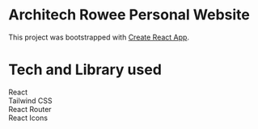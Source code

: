 # Architech Rowee Personal Website

This project was bootstrapped with [Create React App](https://github.com/facebook/create-react-app).

# Tech and Library used

React  
Tailwind CSS  
React Router  
React Icons
